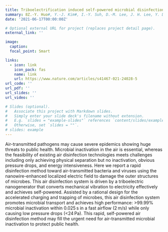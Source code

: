 ```yaml
---
title: Triboelectrification induced self-powered microbial disinfection using nanowire-enhanced localized electric field
summary: 8Z.-Y. Huo#, Y.-J. Kim#, I.-Y. Suh, D.-M. Lee, J. H. Lee, Y. Du, S. Wang, H.-J. Yoon, and S.-W. Kim*, **Nature Communications** 12, 1-11 (2021) Covered by domestic news (Dong-A Ilbo, etc.)
date: '2021-06-17T00:00:00Z'

# Optional external URL for project (replaces project detail page).
external_link: ''

image:
  caption:   
  focal_point: Smart

links:
  - icon: link
    icon_pack: fas
    name: link
    url: https://www.nature.com/articles/s41467-021-24028-5
url_code: ''
url_pdf: ''
url_slides: ''
url_video: ''

# Slides (optional).
#   Associate this project with Markdown slides.
#   Simply enter your slide deck's filename without extension.
#   E.g. `slides = "example-slides"` references `content/slides/example-slides.md`.
#   Otherwise, set `slides = ""`.
# slides: example
---
```


Air-transmitted pathogens may cause severe epidemics showing huge threats to public health. Microbial inactivation in the air is essential, whereas the feasibility of existing air disinfection technologies meets challenges including only achieving physical separation but no inactivation, obvious pressure drops, and energy intensiveness. Here we report a rapid disinfection method toward air-transmitted bacteria and viruses using the nanowire-enhanced localized electric field to damage the outer structures of microbes. This air disinfection system is driven by a triboelectric nanogenerator that converts mechanical vibration to electricity effectively and achieves self-powered. Assisted by a rational design for the accelerated charging and trapping of microbes, this air disinfection system promotes microbial transport and achieves high performance: >99.99% microbial inactivation within 0.025 s in a fast airflow (2 m/s) while only causing low pressure drops (<24 Pa). This rapid, self-powered air disinfection method may fill the urgent need for air-transmitted microbial inactivation to protect public health.
